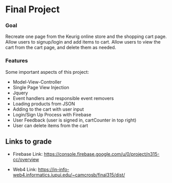 # Final Project

### Goal
Recreate one page from the Keurig online store and the shopping cart page. Allow users to signup/login and add items to cart. Allow users to view the cart from the cart page, and delete them as needed. 

### Features
Some important aspects of this project:
- Model-View-Controller
- Single Page View Injection
- Jquery
- Event handlers and responsible event removers
- Loading products from JSON
- Adding to the cart with user input
- Login/Sign Up Process with Firebase
- User Feedback (user is signed in, cartCounter in top right)
- User can delete items from the cart

## Links to grade

- Firebase Link:
https://console.firebase.google.com/u/0/project/n315-cc/overview

- Web4 Link:
https://in-info-web4.informatics.iupui.edu/~camcrosb/final315/dist/